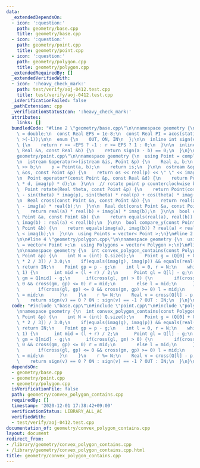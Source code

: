 ```yaml
---
data:
  _extendedDependsOn:
  - icon: ':question:'
    path: geometry/base.cpp
    title: geometry/base.cpp
  - icon: ':question:'
    path: geometry/point.cpp
    title: geometry/point.cpp
  - icon: ':question:'
    path: geometry/polygon.cpp
    title: geometry/polygon.cpp
  _extendedRequiredBy: []
  _extendedVerifiedWith:
  - icon: ':heavy_check_mark:'
    path: test/verify/aoj-0412.test.cpp
    title: test/verify/aoj-0412.test.cpp
  _isVerificationFailed: false
  _pathExtension: cpp
  _verificationStatusIcon: ':heavy_check_mark:'
  attributes:
    links: []
  bundledCode: "#line 2 \"geometry/base.cpp\"\n\nnamespace geometry {\n  using Real\
    \ = double;\n  const Real EPS = 1e-8;\n  const Real PI = acos(static_cast< Real\
    \ >(-1));\n\n  enum {\n    OUT, ON, IN\n  };\n\n  inline int sign(const Real &r)\
    \ {\n    return r <= -EPS ? -1 : r >= EPS ? 1 : 0;\n  }\n\n  inline bool equals(const\
    \ Real &a, const Real &b) {\n    return sign(a - b) == 0;\n  }\n}\n#line 3 \"\
    geometry/point.cpp\"\n\nnamespace geometry {\n  using Point = complex< Real >;\n\
    \n  istream &operator>>(istream &is, Point &p) {\n    Real a, b;\n    is >> a\
    \ >> b;\n    p = Point(a, b);\n    return is;\n  }\n\n  ostream &operator<<(ostream\
    \ &os, const Point &p) {\n    return os << real(p) << \" \" << imag(p);\n  }\n\
    \n  Point operator*(const Point &p, const Real &d) {\n    return Point(real(p)\
    \ * d, imag(p) * d);\n  }\n\n  // rotate point p counterclockwise by theta rad\n\
    \  Point rotate(Real theta, const Point &p) {\n    return Point(cos(theta) * real(p)\
    \ - sin(theta) * imag(p), sin(theta) * real(p) + cos(theta) * imag(p));\n  }\n\
    \n  Real cross(const Point &a, const Point &b) {\n    return real(a) * imag(b)\
    \ - imag(a) * real(b);\n  }\n\n  Real dot(const Point &a, const Point &b) {\n\
    \    return real(a) * real(b) + imag(a) * imag(b);\n  }\n\n  bool compare_x(const\
    \ Point &a, const Point &b) {\n    return equals(real(a), real(b)) ? imag(a) <\
    \ imag(b) : real(a) < real(b);\n  }\n\n  bool compare_y(const Point &a, const\
    \ Point &b) {\n    return equals(imag(a), imag(b)) ? real(a) < real(b) : imag(a)\
    \ < imag(b);\n  }\n\n  using Points = vector< Point >;\n}\n#line 2 \"geometry/polygon.cpp\"\
    \n\n#line 4 \"geometry/polygon.cpp\"\n\nnamespace geometry {\n  using Polygon\
    \ = vector< Point >;\n  using Polygons = vector< Polygon >;\n}\n#line 4 \"geometry/convex_polygon_contains.cpp\"\
    \n\nnamespace geometry {\n  int convex_polygon_contains(const Polygon &Q, const\
    \ Point &p) {\n    int N = (int) Q.size();\n    Point g = (Q[0] + Q[N / 3] + Q[N\
    \ * 2 / 3]) / 3.0;\n    if(equals(imag(g), imag(p)) && equals(real(g), imag(g)))\
    \ return IN;\n    Point gp = p - g;\n    int l = 0, r = N;\n    while(r - l >\
    \ 1) {\n      int mid = (l + r) / 2;\n      Point gl = Q[l] - g;\n      Point\
    \ gm = Q[mid] - g;\n      if(cross(gl, gm) > 0) {\n        if(cross(gl, gp) >=\
    \ 0 && cross(gm, gp) <= 0) r = mid;\n        else l = mid;\n      } else {\n \
    \       if(cross(gl, gp) <= 0 && cross(gm, gp) >= 0) l = mid;\n        else r\
    \ = mid;\n      }\n    }\n    r %= N;\n    Real v = cross(Q[l] - p, Q[r] - p);\n\
    \    return sign(v) == 0 ? ON : sign(v) == -1 ? OUT : IN;\n  }\n}\n"
  code: "#include \"base.cpp\"\n#include \"point.cpp\"\n#include \"polygon.cpp\"\n\
    \nnamespace geometry {\n  int convex_polygon_contains(const Polygon &Q, const\
    \ Point &p) {\n    int N = (int) Q.size();\n    Point g = (Q[0] + Q[N / 3] + Q[N\
    \ * 2 / 3]) / 3.0;\n    if(equals(imag(g), imag(p)) && equals(real(g), imag(g)))\
    \ return IN;\n    Point gp = p - g;\n    int l = 0, r = N;\n    while(r - l >\
    \ 1) {\n      int mid = (l + r) / 2;\n      Point gl = Q[l] - g;\n      Point\
    \ gm = Q[mid] - g;\n      if(cross(gl, gm) > 0) {\n        if(cross(gl, gp) >=\
    \ 0 && cross(gm, gp) <= 0) r = mid;\n        else l = mid;\n      } else {\n \
    \       if(cross(gl, gp) <= 0 && cross(gm, gp) >= 0) l = mid;\n        else r\
    \ = mid;\n      }\n    }\n    r %= N;\n    Real v = cross(Q[l] - p, Q[r] - p);\n\
    \    return sign(v) == 0 ? ON : sign(v) == -1 ? OUT : IN;\n  }\n}\n"
  dependsOn:
  - geometry/base.cpp
  - geometry/point.cpp
  - geometry/polygon.cpp
  isVerificationFile: false
  path: geometry/convex_polygon_contains.cpp
  requiredBy: []
  timestamp: '2020-12-01 17:38:42+09:00'
  verificationStatus: LIBRARY_ALL_AC
  verifiedWith:
  - test/verify/aoj-0412.test.cpp
documentation_of: geometry/convex_polygon_contains.cpp
layout: document
redirect_from:
- /library/geometry/convex_polygon_contains.cpp
- /library/geometry/convex_polygon_contains.cpp.html
title: geometry/convex_polygon_contains.cpp
---
```

